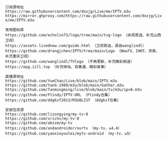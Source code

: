 `订阅源地址`  
`https://raw.githubusercontent.com/dxxjg/Live/me/IPTV.m3u`  
`https://mirror.ghproxy.com/https://raw.githubusercontent.com/dxxjg/Live/me/IPTV.m3u`

`常用图标库`  
`https://github.com/echolin73/logo/tree/main/tvg-logo （央视首选、补充山西卫视）`  
`https://assets.livednow.com/guide.html （卫视首选，源自wanglindl）`  
`https://github.com/drangjchen/IPTV/tree/main/Logo （NewTV、IHOT、求索、补充重庆卫视）`  
`https://github.com/wanglindl/TVlogo （不再更新，补充睛彩频道）`  
`https://epg.iill.top （补充咪咕、百事通、精彩故事）`  

`直播源地址`  
`https://github.com/YueChan/Live/blob/main/IPTV.m3u`  
`https://github.com/YanG-1989/m3u/blob/main/Gather.m3u`  
`https://github.com/fanmingming/live/blob/main/tv/m3u/ipv6.m3u`  
`https://github.com/Ftindy/IPTV-URL （Ftindy合集）`  
`https://github.com/ddgksf2013/M3U8LIST （ddgksf合集）`  

`安装包资源`  
`https://github.com/lizongying/my-tv-0`  
`https://github.com/vrichv/my-tv-0`  
`https://github.com/abszm/my-tv`  
`https://github.com/andandroidor/ourtv （my-tv，≥4.4）`  
`https://github.com/yaoxieyoulei/mytv-android （my-tv，≥5）`  
